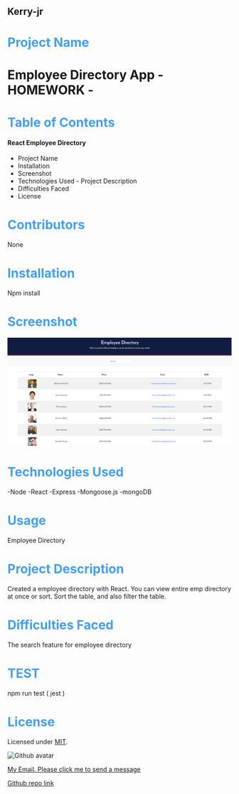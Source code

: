 

## Kerry-jr
# <span style="color: #459ff3;">**Project Name**</span>
# Employee Directory App - HOMEWORK -

# <span style="color: #459ff3;">**Table of Contents**</span>
#### React Employee Directory

- Project Name
- Installation
- Screenshot
- Technologies Used
​- Project Description
- Difficulties Faced
- License
 
# <span style="color: #459ff3;">**Contributors**</span>
None

# <span style="color: #459ff3;">**Installation**</span>
Npm install


# <span style="color: #459ff3;">**Screenshot** </span>
![Image of Kerry's App](./assets/image/empdir.PNG)


# <span style="color: #459ff3;">**Technologies Used**</span>

-Node
-React
-Express
-Mongoose.js
-mongoDB


# <span style="color: #459ff3;">**Usage**</span>

Employee Directory

# <span style="color: #459ff3;">**Project Description**</span>
Created a employee directory with React. You can view entire emp directory at once or sort. Sort the table, and also filter the table.
# <span style="color: #459ff3;">**Difficulties Faced**</span>

The search feature for employee directory

# <span style="color: #459ff3;">**TEST**</span>

npm run test ( jest )

# <span style="color: #459ff3;">**License**</span>
Licensed under [MIT](https://spdx.org/licenses/MIT.html).

![Github avatar](https://avatars3.githubusercontent.com/u/59150488?v=4)

[My Email. Please click me to send a message](mailto:kerrysfs@gmail.com)

[Github repo link](https://github.com/Kerry-Jr "Your github repo")

